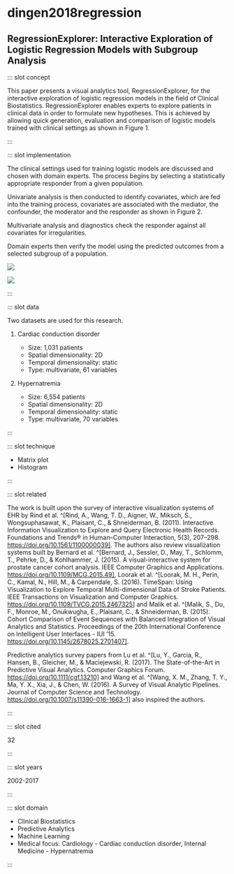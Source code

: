 
# dingen2018regression

## RegressionExplorer: Interactive Exploration of Logistic Regression Models with Subgroup Analysis

<Paper>

::: slot concept

This paper presents a visual analytics tool, RegressionExplorer, for the interactive exploration of logistic regression models in the field of Clinical Biostatistics. RegressionExplorer enables experts to explore patients in clinical data in order to formulate new hypotheses. This is achieved by allowing quick generation, evaluation and comparison of logistic models trained with clinical settings as shown in Figure 1.

:::

::: slot implementation

The clinical settings used for training logistic models are discussed and chosen with domain experts. The process begins by selecting a statistically appropriate responder from a given population.

Univariate analysis is then conducted to identify covariates, which are fed into the training process, covariates are associated with the mediator, the confounder, the moderator and the responder as shown in Figure 2.

Multivariate analysis and diagnostics check the responder against all covariates for irregularities.

Domain experts then verify the model using the predicted outcomes from a selected subgroup of a population.

![](https://share.henry.wang/oW0NQ2/bgYWYr1Yok+)

![](https://share.henry.wang/hEsu54/QIuETphaD1+)

:::

::: slot data

Two datasets are used for this research.

1. Cardiac conduction disorder
    - Size: 1,031 patients
    - Spatial dimensionality: 2D
    - Temporal dimensionality: static
    - Type: multivariate, 61 variables

1. Hypernatremia
    - Size: 6,554 patients
    - Spatial dimensionality: 2D
    - Temporal dimensionality: static
    - Type: multivariate, 70 variables

:::

::: slot technique

- Matrix plot
- Histogram

:::

::: slot related

The work is built upon the survey of interactive visualization systems of EHR by Rind et al. ^[Rind, A., Wang, T. D., Aigner, W., Miksch, S., Wongsuphasawat, K., Plaisant, C., & Shneiderman, B. (2011). Interactive Information Visualization to Explore and Query Electronic Health Records. Foundations and Trends® in Human–Computer Interaction, 5(3), 207–298. https://doi.org/10.1561/1100000039]. The authors also review visualization systems built by Bernard et al. ^[Bernard, J., Sessler, D., May, T., Schlomm, T., Pehrke, D., & Kohlhammer, J. (2015). A visual-interactive system for prostate cancer cohort analysis. IEEE Computer Graphics and Applications. https://doi.org/10.1109/MCG.2015.49], Loorak et al. ^[Loorak, M. H., Perin, C., Kamal, N., Hill, M., & Carpendale, S. (2016). TimeSpan: Using Visualization to Explore Temporal Multi-dimensional Data of Stroke Patients. IEEE Transactions on Visualization and Computer Graphics. https://doi.org/10.1109/TVCG.2015.2467325] and Malik et al. ^[Malik, S., Du, F., Monroe, M., Onukwugha, E., Plaisant, C., & Shneiderman, B. (2015). Cohort Comparison of Event Sequences with Balanced Integration of Visual Analytics and Statistics. Proceedings of the 20th International Conference on Intelligent User Interfaces - IUI ’15. https://doi.org/10.1145/2678025.2701407].

Predictive analytics survey papers from Lu et al. ^[Lu, Y., Garcia, R., Hansen, B., Gleicher, M., & Maciejewski, R. (2017). The State-of-the-Art in Predictive Visual Analytics. Computer Graphics Forum. https://doi.org/10.1111/cgf.13210] and Wang et al. ^[Wang, X. M., Zhang, T. Y., Ma, Y. X., Xia, J., & Chen, W. (2016). A Survey of Visual Analytic Pipelines. Journal of Computer Science and Technology. https://doi.org/10.1007/s11390-016-1663-1] also inspired the authors.

:::

::: slot cited

32

:::

::: slot years

2002-2017

:::

::: slot domain

- Clinical Biostatistics
- Predictive Analytics
- Machine Learning
- Medical focus: Cardiology - Cardiac conduction disorder, Internal Medicine - Hypernatremia

:::

</Paper>
